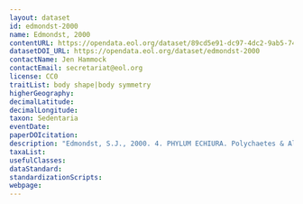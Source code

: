 ```yaml
---
layout: dataset
id: edmondst-2000
name: Edmondst, 2000
contentURL: https://opendata.eol.org/dataset/89cd5e91-dc97-4dc2-9ab5-74a8a2f406d3/resource/2a4b05f1-075f-4b44-b253-e10f523b76af/download/edmonst.zip
datasetDOI_URL: https://opendata.eol.org/dataset/edmondst-2000
contactName: Jen Hammock
contactEmail: secretariat@eol.org
license: CC0
traitList: body shape|body symmetry
higherGeography:
decimalLatitude:
decimalLongitude:
taxon: Sedentaria
eventDate:
paperDOIcitation: 
description: "Edmondst, S.J., 2000. 4. PHYLUM ECHIURA. Polychaetes & Allies: The Southern Synthesis, 4, p.353. https://books.google.com/books?id=Rin4l7QZ1YEC"
taxaList: 
usefulClasses:
dataStandard:
standardizationScripts:
webpage:
---
```


